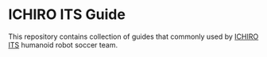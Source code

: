 # ICHIRO ITS Guide

This repository contains collection of guides that commonly used by [ICHIRO ITS](https://ichiro-its.org/) humanoid robot soccer team.
